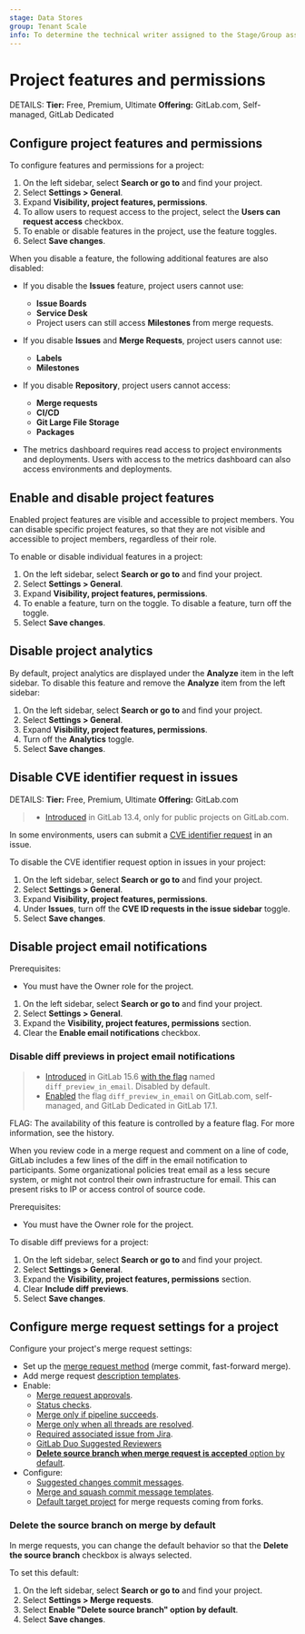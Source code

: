 ```yaml
---
stage: Data Stores
group: Tenant Scale
info: To determine the technical writer assigned to the Stage/Group associated with this page, see https://handbook.gitlab.com/handbook/product/ux/technical-writing/#assignments
---
```


# Project features and permissions

DETAILS:
**Tier:** Free, Premium, Ultimate
**Offering:** GitLab.com, Self-managed, GitLab Dedicated

## Configure project features and permissions

To configure features and permissions for a project:

1. On the left sidebar, select **Search or go to** and find your project.
1. Select **Settings > General**.
1. Expand **Visibility, project features, permissions**.
1. To allow users to request access to the project, select the **Users can request access** checkbox.
1. To enable or disable features in the project, use the feature toggles.
1. Select **Save changes**.

When you disable a feature, the following additional features are also disabled:

- If you disable the **Issues** feature, project users cannot use:

  - **Issue Boards**
  - **Service Desk**
  - Project users can still access **Milestones** from merge requests.

- If you disable **Issues** and **Merge Requests**, project users cannot use:

  - **Labels**
  - **Milestones**

- If you disable **Repository**, project users cannot access:

  - **Merge requests**
  - **CI/CD**
  - **Git Large File Storage**
  - **Packages**

- The metrics dashboard requires read access to project environments and deployments.
  Users with access to the metrics dashboard can also access environments and deployments.

## Enable and disable project features

Enabled project features are visible and accessible to project members.
You can disable specific project features, so that they are not visible and accessible to project members, regardless of their role.

To enable or disable individual features in a project:

1. On the left sidebar, select **Search or go to** and find your project.
1. Select **Settings > General**.
1. Expand **Visibility, project features, permissions**.
1. To enable a feature, turn on the toggle. To disable a feature, turn off the toggle.
1. Select **Save changes**.

## Disable project analytics

By default, project analytics are displayed under the **Analyze** item in the left sidebar.
To disable this feature and remove the **Analyze** item from the left sidebar:

1. On the left sidebar, select **Search or go to** and find your project.
1. Select **Settings > General**.
1. Expand **Visibility, project features, permissions**.
1. Turn off the **Analytics** toggle.
1. Select **Save changes**.

## Disable CVE identifier request in issues

DETAILS:
**Tier:** Free, Premium, Ultimate
**Offering:** GitLab.com

> - [Introduced](https://gitlab.com/gitlab-org/gitlab/-/merge_requests/41203) in GitLab 13.4, only for public projects on GitLab.com.

In some environments, users can submit a [CVE identifier request](../../application_security/cve_id_request.md) in an issue.

To disable the CVE identifier request option in issues in your project:

1. On the left sidebar, select **Search or go to** and find your project.
1. Select **Settings > General**.
1. Expand **Visibility, project features, permissions**.
1. Under **Issues**, turn off the **CVE ID requests in the issue sidebar** toggle.
1. Select **Save changes**.

## Disable project email notifications

Prerequisites:

- You must have the Owner role for the project.

1. On the left sidebar, select **Search or go to** and find your project.
1. Select **Settings > General**.
1. Expand the **Visibility, project features, permissions** section.
1. Clear the **Enable email notifications** checkbox.

### Disable diff previews in project email notifications

> - [Introduced](https://gitlab.com/gitlab-org/gitlab/-/issues/24733) in GitLab 15.6 [with the flag](../../../administration/feature_flags.md) named `diff_preview_in_email`. Disabled by default.
> - [Enabled](https://gitlab.com/gitlab-org/gitlab/-/issues/382055) the flag `diff_preview_in_email` on GitLab.com, self-managed, and GitLab Dedicated in GitLab 17.1.

FLAG:
The availability of this feature is controlled by a feature flag.
For more information, see the history.

When you review code in a merge request and comment on a line of code, GitLab
includes a few lines of the diff in the email notification to participants.
Some organizational policies treat email as a less secure system, or might not
control their own infrastructure for email. This can present risks to IP or
access control of source code.

Prerequisites:

- You must have the Owner role for the project.

To disable diff previews for a project:

1. On the left sidebar, select **Search or go to** and find your project.
1. Select **Settings > General**.
1. Expand the **Visibility, project features, permissions** section.
1. Clear **Include diff previews**.
1. Select **Save changes**.

## Configure merge request settings for a project

Configure your project's merge request settings:

- Set up the [merge request method](../merge_requests/methods/index.md) (merge commit, fast-forward merge).
- Add merge request [description templates](../description_templates.md).
- Enable:
  - [Merge request approvals](../merge_requests/approvals/index.md).
  - [Status checks](../merge_requests/status_checks.md).
  - [Merge only if pipeline succeeds](../merge_requests/merge_when_pipeline_succeeds.md).
  - [Merge only when all threads are resolved](../merge_requests/index.md#prevent-merge-unless-all-threads-are-resolved).
  - [Required associated issue from Jira](../../../integration/jira/issues.md#require-associated-jira-issue-for-merge-requests-to-be-merged).
  - [GitLab Duo Suggested Reviewers](../merge_requests/reviews/index.md#gitlab-duo-suggested-reviewers)
  - [**Delete source branch when merge request is accepted** option by default](#delete-the-source-branch-on-merge-by-default).
- Configure:
  - [Suggested changes commit messages](../merge_requests/reviews/suggestions.md#configure-the-commit-message-for-applied-suggestions).
  - [Merge and squash commit message templates](../merge_requests/commit_templates.md).
  - [Default target project](../merge_requests/creating_merge_requests.md#set-the-default-target-project) for merge requests coming from forks.

### Delete the source branch on merge by default

In merge requests, you can change the default behavior so that the
**Delete the source branch** checkbox is always selected.

To set this default:

1. On the left sidebar, select **Search or go to** and find your project.
1. Select **Settings > Merge requests**.
1. Select **Enable "Delete source branch" option by default**.
1. Select **Save changes**.
